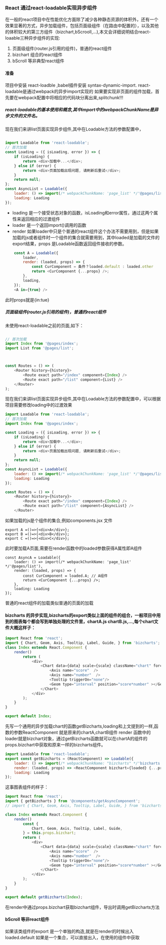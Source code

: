 ### React 通过react-loadable实现异步组件

在一般的react项目中在性能优化方面除了减少各种静态资源的体积外，还有一个效果显著的方式，异步加载组件，包括页面级组件（在路由中配置的），以及其他的体积较大的第三方组件（bizchart,bScrooll,...),本文会详细说明结合react-loaable三种异步组件的实现:

1. 页面级组件(router.js引用的组件)，普通的react组件
2. bizchart 组合的react组件
3. bScroll 等非典型react组件

#### 准备 

项目中安装 react-loadble ,babel插件安装 syntax-dynamic-import. react-loadable是通过webpack的异步import实现的
如果要实现非页面的组件加载，首先要在webpack配置中将相应的代码块分离出来,splitchunk!!!

##### react-loadable的基本使用和概念,其中import中的webpackChunkName是异步文件的文件名。

现在我们来讲list页面实现异步组件,其中在Loadable方法的参数配置中，

```javascript

import Loadable from 'react-loadable';
// 首次加载
const Loading = ({ isLoading, error }) => {
    if (isLoading) {
        return <div>加载中...</div>;
    } else if (error) {
        return <div>页面加载出现问题, 请刷新后重试</div>;
    }
    return null;
};
const AsyncList = Loadable({
    loader: () => import(/* webpackChunkName: 'page_list' */'@pages/list'),
    loading: Loading
});

```

* loading 是一个接受状态对象的函数，isLoading和error属性，通过这两个属性来返回相应的过渡组件
* loader 是一个返回import()调用的函数
* render 如果loader中只是个普通的react组件这个办法不需要用到，但是如果加载的js或者组件时一个组件的集合就需要用到，其中loaded是加载的文件的export结果，props 是Loadable函数返回组件接收的参数。 

```javascript
    const A = Loadable({
        loader,
        render: (loaded, props) => {
            const CurComponent = 条件？loaded.default : loaded.other
            return <CurComponent {...props} />;
        },
        loading,
    });
    <A in={true} />
```
此时props就是{in:tue}


##### 页面级组件(router.js引用的组件)，普通的react组件

未使用react-loadable之前的页面,如下：

```javascript

// 首次加载
import Index from '@pages/index';
import List from '@pages/list';



const Routes = () => (
    <Router history={history}>
        <Route exact path="/index" component={Index} />
        <Route exact path="/list" component={List} />
    </Router>
);

```
现在我们来讲list页面实现异步组件,其中在Loadable方法的参数配置中，可以根据项目需要修改loading中的过渡效果

```javascript
import Loadable from 'react-loadable';
// 首次加载
import Index from '@pages/index';

const Loading = ({ isLoading, error }) => {
    if (isLoading) {
        return <div>加载中...</div>;
    } else if (error) {
        return <div>页面加载出现问题, 请刷新后重试</div>;
    }
    return null;
};
const AsyncList = Loadable({
    loader: () => import(/* webpackChunkName: 'page_list' */'@pages/list'),
    loading: Loading
});

const Routes = () => (
    <Router history={history}>
        <Route exact path="/index" component={Index} />
        <Route exact path="/list" component={AsyncList} />
    </Router>
```

如果加载的js是个组件的集合,例如components.jsx 文件

```javascipt
export A =()=>{<div>A</div>};
export B =()=>{<div>B</div>};
export C =()=>{<div>C</div>};
```
此时要加载A页面,需要在render函数中的loaded参数获得A属性即A组件
```
const AsyncA = Loadable({
    loader: () => import(/* webpackChunkName: 'page_list' */'@pages/list'),
    render: (loaded, props) => {
        const CurComponent = loaded.A; // A组件
        return <CurComponent {...props} />;
    },
    loading: Loading
});

```
普通的react组件的加载类似普通的页面的加载

#### bizcharts 的异步实现,bizcharts的export类似上面的组件的组合，一般项目中用到的图表每个都会写到单独处理的文件里，chartA.js chartB.js,...,每个chart文件大概这样子：

```javascript
import React from 'react';
import { Chart, Geom, Axis, Tooltip, Label, Guide, } from 'bizcharts';
class Index extends React.Component {
    render()
        return (
            <div>
                <Chart data={data} scale={scale} className="chart" forceFit >
                    <Axis name="score"  />
                    <Axis name="number"  />
                    <Tooltip triggerOn="none"/>
                    <Geom type="interval" position="score*number" ></Geom>
                </Chart>
            </div>
        );
    }
}

export default Index;
```
先写一个通用的异步加载chart的函数getBizcharts,loading和上文提到的一样,函数的参数ReactComponent 就是原来的chartA,chartB组件 render 函数中的loader就是bizchart对象，通过getBizcharts函数就可以在chartA的组件的props.bizchart中获取和原来一样的bizcharts组件。

```javascript
import Loadable from 'react-loadable';
export const getBizcharts = (ReactComponent) => Loadable({
    loader: () => import(/* webpackChunkName: "bizcharts" */'bizcharts'),
    render: (loaded, props) => <ReactComponent bizchart={loaded} {...props} />,
    loading: Loading
});

```

这事图表组件的样子：

```javascript
import React from 'react';
import { getBizcharts } from '@components/getAsyncComponent';
// import { Chart, Geom, Axis, Tooltip, Label, Guide, } from 'bizcharts';

class Index extends React.Component {
    render()
        const {
            Chart, Geom, Axis, Tooltip, Label, Guide,
        } = this.props.bizchart;
        return (
            <div>
                <Chart data={data} scale={scale} className="chart" forceFit >
                    <Axis name="score"  />
                    <Axis name="number"  />
                    <Tooltip triggerOn="none"/>
                    <Geom type="interval" position="score*number" ></Geom>
                </Chart>
            </div>
        );
    }
}

export default getBizcharts(Index);

```
在render中通过props.bizchart获取bizchart组件，导出时调用getBizcharts方法

#### bScroll 等非react组件

如果该类组件的export 是一个单独的构造,就是在render的时候出入 loaded.default 
如果是一个集合，可以直接出入，在使用的组件中获取







